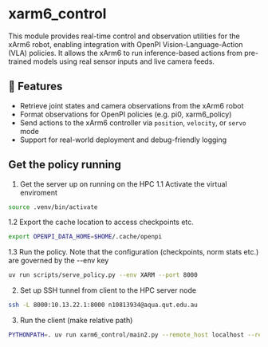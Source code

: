 # xarm6_control

This module provides real-time control and observation utilities for the xArm6 robot, enabling integration with OpenPI Vision-Language-Action (VLA) policies. It allows the xArm6 to run inference-based actions from pre-trained models using real sensor inputs and live camera feeds.

## 🔧 Features

- Retrieve joint states and camera observations from the xArm6 robot
- Format observations for OpenPI policies (e.g. pi0, xarm6_policy)
- Send actions to the xArm6 controller via `position`, `velocity`, or `servo` mode
- Support for real-world deployment and debug-friendly logging


## Get the policy running
1. Get the server up on running on the HPC
1.1 Activate the virtual enviroment
```bash
source .venv/bin/activate
```

1.2 Export the cache location to access checkpoints etc.
```bash
export OPENPI_DATA_HOME=$HOME/.cache/openpi 
```
 
1.3 Run the policy. Note that the configuration (checkpoints, norm stats etc.) are governed by the --env key
```bash
uv run scripts/serve_policy.py --env XARM --port 8000
```

2. Set up SSH tunnel from client to the HPC server node
```bash
ssh -L 8000:10.13.22.1:8000 n10813934@aqua.qut.edu.au
```

3. Run the client (make relative path)
```bash
PYTHONPATH=. uv run xarm6_control/main2.py --remote_host localhost --remote_port 8000
```